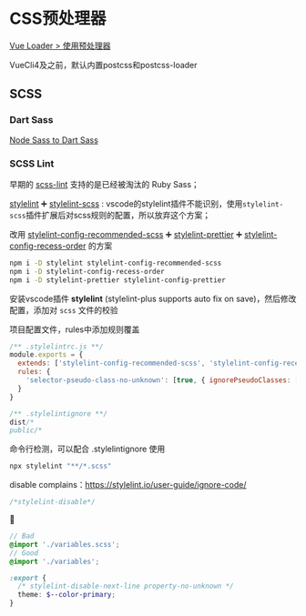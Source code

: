 # CSS预处理器



[Vue Loader > 使用预处理器](https://vue-loader.vuejs.org/zh/guide/pre-processors.html#%E4%BD%BF%E7%94%A8%E9%A2%84%E5%A4%84%E7%90%86%E5%99%A8)

VueCli4及之前，默认内置postcss和postcss-loader



## SCSS

### Dart Sass

[Node Sass to Dart Sass](https://panjiachen.github.io/vue-element-admin-site/zh/guide/advanced/sass.html#node-sass-to-dart-sass)



### SCSS Lint

早期的 [scss-lint](https://github.com/sds/scss-lint) 支持的是已经被淘汰的 Ruby Sass；

[stylelint](https://github.com/stylelint/stylelint) ➕ [stylelint-scss](https://github.com/stylelint-scss/stylelint-scss) : vscode的stylelint插件不能识别，使用`stylelint-scss`插件扩展后对scss规则的配置，所以放弃这个方案；

改用 [stylelint-config-recommended-scss](https://www.npmjs.com/package/stylelint-config-recommended-scss) ➕ [stylelint-prettier](https://github.com/prettier/stylelint-prettier) ➕ [stylelint-config-recess-order](https://github.com/stormwarning/stylelint-config-recess-order) 的方案

```sh
npm i -D stylelint stylelint-config-recommended-scss
npm i -D stylelint-config-recess-order
npm i -D stylelint-prettier stylelint-config-prettier
```

安装vscode插件 **stylelint** (stylelint-plus supports auto fix on save)，然后修改配置，添加对 `scss` 文件的校验

项目配置文件，rules中添加规则覆盖

```js
/** .stylelintrc.js **/
module.exports = {
  extends: ['stylelint-config-recommended-scss', 'stylelint-config-recess-order', 'stylelint-prettier/recommended'],
  rules: {
    'selector-pseudo-class-no-unknown': [true, { ignorePseudoClasses: ['global', 'export'] }]
  }
}
```

```js
/** .stylelintignore **/
dist/*
public/*
```

命令行检测，可以配合 .stylelintignore 使用

```sh
npx stylelint "**/*.scss"
```

disable complains：https://stylelint.io/user-guide/ignore-code/

```scss
/*stylelint-disable*/
```

🌰

```scss
// Bad
@import './variables.scss';
// Good
@import './variables';

:export {
  /* stylelint-disable-next-line property-no-unknown */
  theme: $--color-primary;
}
```

